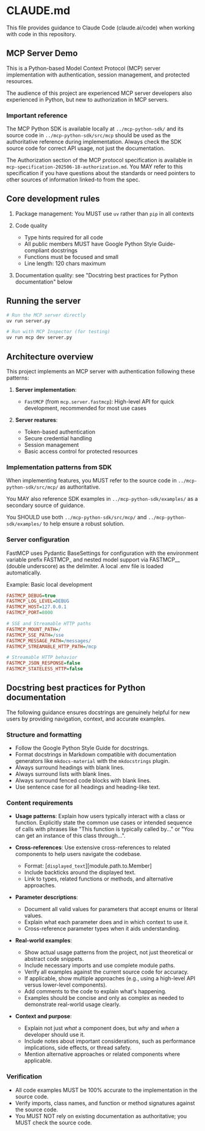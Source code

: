 # CLAUDE.md

This file provides guidance to Claude Code (claude.ai/code) when working with code in this repository.

## MCP Server Demo

This is a Python-based Model Context Protocol (MCP) server implementation with authentication, session management, and protected resources.

The audience of this project are experienced MCP server developers also experienced in Python, but new to authorization in MCP servers.

### Important reference

The MCP Python SDK is available locally at `../mcp-python-sdk/` and its source code in `../mcp-python-sdk/src/mcp` should be used as the authoritative reference during implementation. Always check the SDK source code for correct API usage, not just the documentation.

The Authorization section of the MCP protocol specification is available in `mcp-specification-202506-18-authorization.md`. You MAY refer to this specification if you have questions about the standards or need pointers to other sources of information linked-to from the spec.

## Core development rules

1. Package management: You MUST use `uv` rather than `pip` in all contexts

2. Code quality

   - Type hints required for all code
   - All public members MUST have Google Python Style Guide-compliant docstrings
   - Functions must be focused and small
   - Line length: 120 chars maximum

3. Documentation quality: see "Docstring best practices for Python documentation" below

## Running the server

```bash
# Run the MCP server directly
uv run server.py

# Run with MCP Inspector (for testing)
uv run mcp dev server.py
```

## Architecture overview

This project implements an MCP server with authentication following these patterns:

1. **Server implementation**:

   - `FastMCP` (from `mcp.server.fastmcp`): High-level API for quick development, recommended for most use cases

2. **Server reatures**:

   - Token-based authentication
   - Secure credential handling
   - Session management
   - Basic access control for protected resources

### Implementation patterns from SDK

When implementing features, you MUST refer to the source code in `../mcp-python-sdk/src/mcp/` as authoritative.

You MAY also reference SDK examples in `../mcp-python-sdk/examples/` as a secondary source of guidance.

You SHOULD use both `../mcp-python-sdk/src/mcp/` and `../mcp-python-sdk/examples/` to help ensure a robust solution.

### Server configuration

FastMCP uses Pydantic BaseSettings for configuration with the environment variable prefix FASTMCP_ and nested model support via FASTMCP__ (double underscore) as the delimiter. A local .env file is loaded automatically.

Example: Basic local development

```ini
FASTMCP_DEBUG=true
FASTMCP_LOG_LEVEL=DEBUG
FASTMCP_HOST=127.0.0.1
FASTMCP_PORT=8000

# SSE and Streamable HTTP paths
FASTMCP_MOUNT_PATH=/
FASTMCP_SSE_PATH=/sse
FASTMCP_MESSAGE_PATH=/messages/
FASTMCP_STREAMABLE_HTTP_PATH=/mcp

# Streamable HTTP behavior
FASTMCP_JSON_RESPONSE=false
FASTMCP_STATELESS_HTTP=false
```

## Docstring best practices for Python documentation

The following guidance ensures docstrings are genuinely helpful for new users by providing navigation, context, and accurate examples.

### Structure and formatting

- Follow the Google Python Style Guide for docstrings.
- Format docstrings in Markdown compatible with documentation generators like `mkdocs-material` with the `mkdocstrings` plugin.
- Always surround headings with blank lines.
- Always surround lists with blank lines.
- Always surround fenced code blocks with blank lines.
- Use sentence case for all headings and heading-like text.

### Content requirements

- **Usage patterns**: Explain how users typically interact with a class or function. Explicitly state the common use cases or intended sequence of calls with phrases like "This function is typically called by..." or "You can get an instance of this class through...".

- **Cross-references**: Use extensive cross-references to related components to help users navigate the codebase.

  - Format: [`displayed_text`][module.path.to.Member]
  - Include backticks around the displayed text.
  - Link to types, related functions or methods, and alternative approaches.

- **Parameter descriptions**:

  - Document all valid values for parameters that accept enums or literal values.
  - Explain what each parameter does and in which context to use it.
  - Cross-reference parameter types when it aids understanding.

- **Real-world examples**:

  - Show actual usage patterns from the project, not just theoretical or abstract code snippets.
  - Include necessary imports and use complete module paths.
  - Verify all examples against the current source code for accuracy.
  - If applicable, show multiple approaches (e.g., using a high-level API versus lower-level components).
  - Add comments to the code to explain what's happening.
  - Examples should be concise and only as complex as needed to demonstrate real-world usage clearly.

- **Context and purpose**:

  - Explain not just *what* a component does, but *why* and *when* a developer should use it.
  - Include notes about important considerations, such as performance implications, side effects, or thread safety.
  - Mention alternative approaches or related components where applicable.

### Verification

- All code examples MUST be 100% accurate to the implementation in the source code.
- Verify imports, class names, and function or method signatures against the source code.
- You MUST NOT rely on existing documentation as authoritative; you MUST check the source code.
